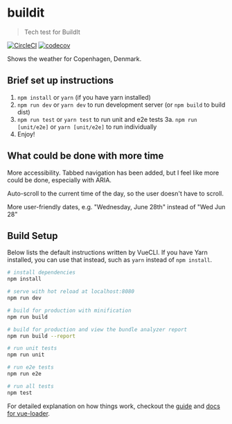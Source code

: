 # buildit

> Tech test for BuildIt

[![CircleCI](https://img.shields.io/circleci/project/github/leeDav/buildit.svg)](https://circleci.com/gh/leeDav/buildit) [![codecov](https://codecov.io/gh/leeDav/buildit/branch/master/graph/badge.svg)](https://codecov.io/gh/leeDav/buildit)

Shows the weather for Copenhagen, Denmark.

## Brief set up instructions
1. `npm install` or `yarn` (if you have yarn installed)
2. `npm run dev` or `yarn dev` to run development server (or `npm build` to build dist)
3. `npm run test` or `yarn test` to run unit and e2e tests
3a. `npm run [unit/e2e]` or `yarn [unit/e2e]` to run individually
4. Enjoy!

## What could be done with more time
More accessibility. Tabbed navigation has been added, but I feel like more could be done, especially with ARIA.

Auto-scroll to the current time of the day, so the user doesn't have to scroll.

More user-friendly dates, e.g. "Wednesday, June 28th" instead of "Wed Jun 28"

## Build Setup
Below lists the default instructions written by VueCLI. If you have Yarn installed,
you can use that instead, such as `yarn` instead of `npm install`.

``` bash
# install dependencies
npm install

# serve with hot reload at localhost:8080
npm run dev

# build for production with minification
npm run build

# build for production and view the bundle analyzer report
npm run build --report

# run unit tests
npm run unit

# run e2e tests
npm run e2e

# run all tests
npm test
```

For detailed explanation on how things work, checkout the [guide](http://vuejs-templates.github.io/webpack/) and [docs for vue-loader](http://vuejs.github.io/vue-loader).
